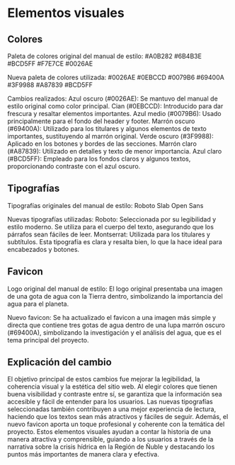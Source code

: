 # Elementos visuales

## Colores
Paleta de colores original del manual de estilo:
#A0B282
#6B4B3E
#BCD5FF
#F7E7CE
#0026AE

Nueva paleta de colores utilizada:
#0026AE
#0EBCCD
#0079B6
#69400A
#3F9988
#A87839
#BCD5FF

Cambios realizados:
Azul oscuro (#0026AE): Se mantuvo del manual de estilo original como color principal.
Cian (#0EBCCD): Introducido para dar frescura y resaltar elementos importantes.
Azul medio (#0079B6): Usado principalmente para el fondo del header y footer.
Marrón oscuro (#69400A): Utilizado para los titulares y algunos elementos de texto importantes, sustituyendo al marrón original.
Verde oscuro (#3F9988): Aplicado en los botones y bordes de las secciones.
Marrón claro (#A87839): Utilizado en detalles y texto de menor importancia.
Azul claro (#BCD5FF): Empleado para los fondos claros y algunos textos, proporcionando contraste con el azul oscuro.

## Tipografías
Tipografías originales del manual de estilo:
Roboto Slab
Open Sans

Nuevas tipografías utilizadas:
Roboto: Seleccionada por su legibilidad y estilo moderno. Se utiliza para el cuerpo del texto, asegurando que los párrafos sean fáciles de leer.
Montserrat: Utilizada para los titulares y subtítulos. Esta tipografía es clara y resalta bien, lo que la hace ideal para encabezados y botones.

## Favicon
Logo original del manual de estilo:
El logo original presentaba una imagen de una gota de agua con la Tierra dentro, simbolizando la importancia del agua para el planeta.

Nuevo favicon:
Se ha actualizado el favicon a una imagen más simple y directa que contiene tres gotas de agua dentro de una lupa marrón oscuro (#69400A), simbolizando la investigación y el análisis del agua, que es el tema principal del proyecto.

## Explicación del cambio
El objetivo principal de estos cambios fue mejorar la legibilidad, la coherencia visual y la estética del sitio web. Al elegir colores que tienen buena visibilidad y contraste entre sí, se garantiza que la información sea accesible y fácil de entender para los usuarios. Las nuevas tipografías seleccionadas también contribuyen a una mejor experiencia de lectura, haciendo que los textos sean más atractivos y fáciles de seguir. Además, el nuevo favicon aporta un toque profesional y coherente con la temática del proyecto.
Estos elementos visuales ayudan a contar la historia de una manera atractiva y comprensible, guiando a los usuarios a través de la narrativa sobre la crisis hídrica en la Región de Ñuble y destacando los puntos más importantes de manera clara y efectiva.